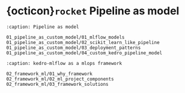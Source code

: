 
# {octicon}`rocket` Pipeline as model

```{toctree}
:caption: Pipeline as model

01_pipeline_as_custom_model/01_mlflow_models
01_pipeline_as_custom_model/02_scikit_learn_like_pipeline
01_pipeline_as_custom_model/03_deployment_patterns
01_pipeline_as_custom_model/04_custom_kedro_pipeline_model
```

```{toctree}
:caption: kedro-mlflow as a mlops framework

02_framework_ml/01_why_framework
02_framework_ml/02_ml_project_components
02_framework_ml/03_framework_solutions
```
